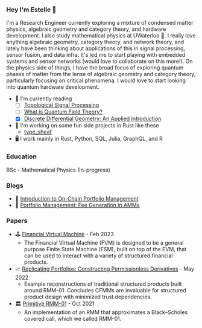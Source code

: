 ### Hey I'm Estelle 🌟

I'm a Research Engineer currently exploring a mixture of condensed matter physics, algebraic geometry and category theory, and hardware development. I also study mathematical physics at UWaterloo 🌌. I really love anything algebraic geometry, category theory, and network theory, and lately have been thinking about applications of this in signal processing, sensor fusion, and data infra. It's led me to start playing with embedded systems and sensor networks (would love to collaborate on this more!). On the physics side of things, I have the broad focus of exploring quantum phases of matter from the lense of algebraic geometry and category theory, particularly focusing on critical phenomena. I would love to start looking into quantum hardware development.

- 🔭 I'm currently reading
  - [ ] [Topological Signal Processing](https://link.springer.com/book/10.1007/978-3-642-36104-3)
  - [ ] [What is Quantum Field Theory?](https://www.cambridge.org/core/books/what-is-a-quantum-field-theory/899688E515D7E05AAA88DB08325E6EAE)
  - [x] [Discrete Differential Geometry: An Applied Introduction](http://www.cs.cmu.edu/~kmcrane/Projects/DDG/paper.pdf)
- 🌱 I'm working on some fun side projects in Rust like these
  - [type_sheaf](https://github.com/Autoparallel/type_sheaf)
- 🖥️ I work mainly in Rust, Python, SQL, Julia, GraphQL, and R

### Education

BSc - Mathematical Physics (In-progress)

### Blogs

- 🥛 [Introduction to On-Chain Portfolio Management](https://www.primitive.xyz/posts/RMMTech)
- 🍪 [Portfolio Management: Fee Generation in AMMs](https://www.primitive.xyz/blog/fee-growth)

### Papers

- 🕹️ [Financial Virtual Machine](https://www.primitive.xyz/papers/yellow.pdf) - Feb 2023
  - The Financial Virtual Machine (FVM) is designed to be a general purpose Finite State Machine (FSM), built on top of the EVM, that can be used to interact with a variety of structured financial products.
- 📈 [Replicating Portfolios: Constructing Permissionless Derivatives](https://www.primitive.xyz/papers/Constructing_Permissionless_Derivatives.pdf) - May 2022
  - Example reconstructions of traditional structured products built around RMM-01. Concludes CFMMs are invaluable for structured product design with minimized trust dependencies.
- 🏛️ [Primitive RMM-01](https://www.primitive.xyz/papers/Whitepaper.pdf) - Oct 2021
  - An implementation of an RMM that approximates a Black–Scholes covered call, which we called RMM-01.

